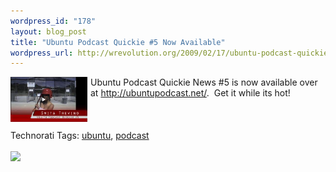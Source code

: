 ```yaml
--- 
wordpress_id: "178"
layout: blog_post
title: "Ubuntu Podcast Quickie #5 Now Available"
wordpress_url: http://wrevolution.org/2009/02/17/ubuntu-podcast-quickie-5-now-available/
---
```

<div style="float: left; padding-right: 5px;"><img src="/images/2009/02/quickie5.png" valign="top" height="72" width="123" /></div>Ubuntu Podcast Quickie News #5 is now available over at <a href="http://ubuntupodcast.net/2009/02/16/ubuntu-podcast-quickie-5/">http://ubuntupodcast.net/</a>.&nbsp; Get it while its hot!<br /><br /><br /><br />Technorati Tags: <a class="performancingtags" href="http://technorati.com/tag/ubuntu" rel="tag">ubuntu</a>, <a class="performancingtags" href="http://technorati.com/tag/podcast" rel="tag">podcast</a><br /><br /><div class="zemanta-pixie"><img class="zemanta-pixie-img" src="http://img.zemanta.com/pixy.gif?x-id=13689cd9-8f68-477d-b782-e07171d34f94" /></div>
